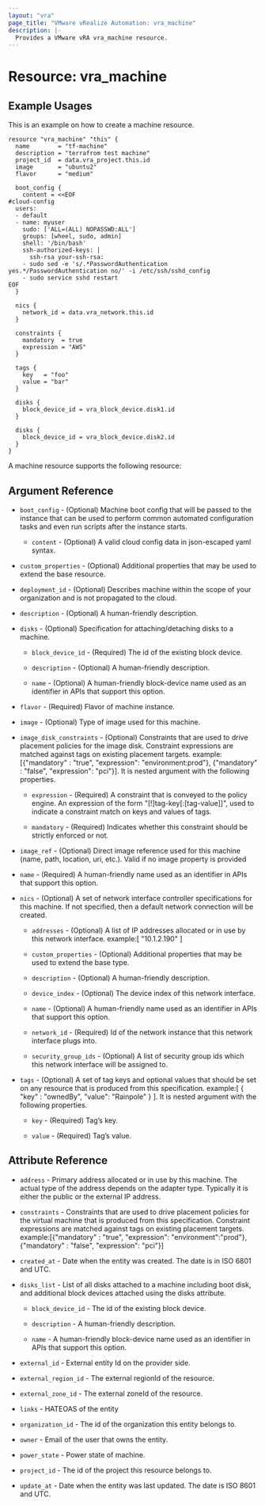 ```yaml
---
layout: "vra"
page_title: "VMware vRealize Automation: vra_machine"
description: |-
  Provides a VMware vRA vra_machine resource.
---
```


# Resource: vra_machine
## Example Usages

This is an example on how to create a machine resource.

```hcl
resource "vra_machine" "this" {
  name        = "tf-machine"
  description = "terrafrom test machine"
  project_id  = data.vra_project.this.id
  image       = "ubuntu2"
  flavor      = "medium"

  boot_config {
    content = <<EOF
#cloud-config
  users:
  - default
  - name: myuser
    sudo: ['ALL=(ALL) NOPASSWD:ALL']
    groups: [wheel, sudo, admin]
    shell: '/bin/bash'
    ssh-authorized-keys: |
      ssh-rsa your-ssh-rsa:
    - sudo sed -e 's/.*PasswordAuthentication yes.*/PasswordAuthentication no/' -i /etc/ssh/sshd_config
    - sudo service sshd restart
EOF
  }

  nics {
    network_id = data.vra_network.this.id
  }

  constraints {
    mandatory  = true
    expression = "AWS"
  }

  tags {
    key   = "foo"
    value = "bar"
  }

  disks {
    block_device_id = vra_block_device.disk1.id
  }

  disks {
    block_device_id = vra_block_device.disk2.id
  }
}
```
A machine resource supports the following resource:

## Argument Reference
* `boot_config` - (Optional)  Machine boot config that will be passed to the instance that can be used to perform common automated configuration tasks and even run scripts after the instance starts.
    
    * `content` - (Optional) A valid cloud config data in json-escaped yaml syntax.
    
* `custom_properties` - (Optional) Additional properties that may be used to extend the base resource.

* `deployment_id` - (Optional) Describes machine within the scope of your organization and is not propagated to the cloud.

* `description` - (Optional) A human-friendly description.

* `disks` - (Optional) Specification for attaching/detaching disks to a machine.
    
    * `block_device_id` - (Required) The id of the existing block device.
    
    * `description` - (Optional) A human-friendly description.
    
    * `name` - (Optional) A human-friendly block-device name used as an identifier in APIs that support this option.
    
* `flavor` - (Required) Flavor of machine instance.

* `image` - (Optional) Type of image used for this machine.

* `image_disk_constraints` - (Optional) Constraints that are used to drive placement policies for the image disk. Constraint expressions are matched against tags on existing placement targets. example:[{"mandatory" : "true", "expression": "environment:prod"}, {"mandatory" : "false", "expression": "pci"}]. It is nested argument with the following properties.
    
    * `expression` - (Required) A constraint that is conveyed to the policy engine. An expression of the form "[!]tag-key[:[tag-value]]", used to indicate a constraint match on keys and values of tags.

    * `mandatory` - (Required) Indicates whether this constraint should be strictly enforced or not.

* `image_ref` - (Optional) Direct image reference used for this machine (name, path, location, uri, etc.). Valid if no image property is provided

* `name` - (Required) A human-friendly name used as an identifier in APIs that support this option.

* `nics` - (Optional) A set of network interface controller specifications for this machine. If not specified, then a default network connection will be created.
    
    * `addresses` - (Optional) A list of IP addresses allocated or in use by this network interface.
                    example:[ "10.1.2.190" ]
    
    * `custom_properties` - (Optional) Additional properties that may be used to extend the base type.
    
    * `description` - (Optional) A human-friendly description.

    * `device_index` - (Optional) The device index of this network interface.
    
    * `name` - (Optional) A human-friendly name used as an identifier in APIs that support this option.
    
    * `network_id` - (Required) Id of the network instance that this network interface plugs into.

    * `security_group_ids` - (Optional) A list of security group ids which this network interface will be assigned to.

* `tags` - (Optional) A set of tag keys and optional values that should be set on any resource that is produced from this specification. example:[ { "key" : "ownedBy", "value": "Rainpole" } ]. It is nested argument with the following properties.
    
    * `key` - (Required) Tag’s key.
    
    * `value` - (Required) Tag’s value.

## Attribute Reference

* `address` - Primary address allocated or in use by this machine. The actual type of the address depends on the adapter type. Typically it is either the public or the external IP address.

* `constraints` - Constraints that are used to drive placement policies for the virtual machine that is produced from this specification. Constraint expressions are matched against tags on existing placement targets.
                  example:[{"mandatory" : "true", "expression": "environment":"prod"}, {"mandatory" : "false", "expression": "pci"}]

* `created_at` - Date when the entity was created. The date is in ISO 6801 and UTC.

* `disks_list` - List of all disks attached to a machine including boot disk, and additional block devices attached using the disks attribute.
    
    * `block_device_id` - The id of the existing block device.
    
    * `description` - A human-friendly description.
    
    * `name` - A human-friendly block-device name used as an identifier in APIs that support this option.
    
* `external_id` - External entity Id on the provider side.

* `external_region_id` - The external regionId of the resource.

* `external_zone_id` - The external zoneId of the resource.

* `links` - HATEOAS of the entity
    
* `organization_id` - The id of the organization this entity belongs to.

* `owner` - Email of the user that owns the entity.

* `power_state` - Power state of machine.

* `project_id` - The id of the project this resource belongs to.

* `update_at` - Date when the entity was last updated. The date is ISO 8601 and UTC.
